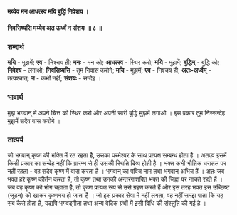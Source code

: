 #### मय्येव मन आधत्स्व मयि बुद्धिं निवेशय ।
#### निवसिष्यसि मय्येव अत ऊर्ध्वं न संशयः ॥ ८ ॥

### शब्दार्थ

**मयि** - मुझमें; **एव** - निश्चय ही; **मनः** - मन को; **आधत्स्व** - स्थिर करो; **मयि** - मुझमें; **बुद्धिम्** - बुद्धि को; **निवेश्य** - लगाओ; **निवसिष्यसि** - तुम निवास करोगे; **मयि** - मुझमें; **एव** - निश्चय ही; **अतः-अर्ध्वम्** - तत्पश्चात्; **न** - कभी नहीं; **संशयः** - सन्देह ।

### भावार्थ

मुझ भगवान् में अपने चित्त को स्थिर करो और अपनी सारी बुद्धि मुझमें लगाओ । इस प्रकार तुम निस्सन्देह मुझमें सदैव वास करोगे ।

### तात्पर्य

जो भगवान् कृष्ण की भक्ति में रत रहता है, उसका परमेश्वर के साथ प्रत्यक्ष सम्बन्ध होता है । अतएव इसमें किसी प्रकार का सन्देह नहीं कि प्रारम्भ से ही उसकी स्थिति दिव्य होती है । भक्त कभी भौतिक धरातल पर नहीं रहता - वह सदैव कृष्ण में वास करता है । भगवान् का पवित्र नाम तथा भगवान् अभिन्न हैं । अतः जब भक्त हरे कृष्ण कीर्तन करता है, तो कृष्ण तथा उनकी अन्तरंगाशक्ति भक्त की जिह्वा पर नाचते रहते हैं । जब वह कृष्ण को भोग चढ़ाता है, तो कृष्ण प्रत्यक्ष रूप से उसे ग्रहण करते हैं और इस तरह भक्त इस उच्छिष्ट (जूठन) को खाकर कृष्णमय हो जाता है । जो इस प्रकार सेवा में नहीं लगता, वह नहीं समझ पाता कि यह सब कैसे होता है, यद्यपि भगवद्गीता तथा अन्य वैदिक ग्रंथों में इसी विधि की संस्तुति की गई है ।
